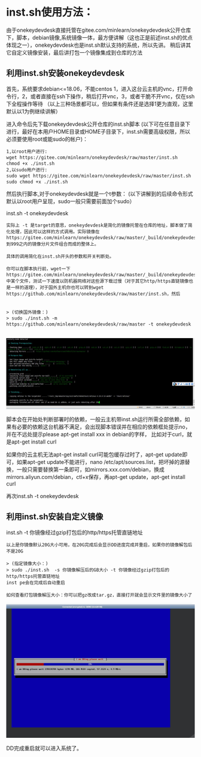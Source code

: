 
inst.sh使用方法：
======

由于onekeydevdesk直接托管在gitee.com/minlearn/onekeydevdesk公开仓库下，脚本，debian镜像,系统镜像一体，最方便讲解（这也正是前述inst.sh的优点体现之一），onekeydevdesk也是inst.sh默认支持的系统，所以先讲。
稍后讲其它自定义镜像安装，最后讲打包一个镜像集成到仓库的方法

利用inst.sh安装onekeydevdesk
------

首先，系统要求debian<=18.06，不能centos
1，进入这台云主机的vnc，打开命令行，2，或者直接在ssh下操作，稍后打开vnc，3，或者干脆不开vnc，仅在ssh下全程操作等待
（以上三种场景都可以，但如果有条件还是选择1更为直观，这里默认以1为例继续讲解）

进入命令后先下载onekeydevdesk公开仓库的inst.sh脚本
(以下可在任意目录下进行，最好在本用户HOME目录或HOME子目录下，inst.sh需要高级权限，所以必须要使用root或能sudo的帐户)：
```
1,以root用户进行: 
wget https://gitee.com/minlearn/onekeydevdesk/raw/master/inst.sh
chmod +x ./inst.sh
2,以sudo用户进行: 
sudo wget https://gitee.com/minlearn/onekeydevdesk/raw/master/inst.sh
sudo chmod +x ./inst.sh
```

然后执行脚本,对于onekeydevdesk就是一个t参数：
(以下讲解到的后续命令形式默认以root用户呈现，sudo一般只需要前面加个sudo）

inst.sh -t onekeydevdesk


```
实际上 -t 是target的意思，onekeydevdesk是简化的镜像托管在仓库的地址，脚本做了简化处理，因此可以这样的方式调用。实际镜像在https://gitee.com/minlearn/onekeydevdesk/raw/master/_build/onekeydevdesk/onekeydevdesk_000到999之内的镜像分片文件组合而成的整体上。

具体的调用简化在inst.sh开头的参数和开关判断处。

你可以在脚本执行前，wget一下https://gitee.com/minlearn/onekeydevdesk/raw/master/_build/onekeydevdesk/onekeydevdesk_中某个文件，测试一下速度以防机器网络对这些源下载过慢（对于其它http/https直链镜像也是一样的道理），对于国外主机你也可以转到wget https://github.com/minlearn/onekeydevdesk/raw/master/inst.sh，然后


> (切换国外镜像：)  
> sudo ./inst.sh -m https://github.com/minlearn/onekeydevdesk/raw/master -t onekeydevdesk


```

![](runinstsh.jpg)

脚本会在开始处判断部署时的依赖，一般云主机带inst.sh运行所需全部依赖，如果有必要的依赖这台机器不满足，会出现脚本错误并在相应的依赖框处提示no，并在不远处提示please apt-get install xxx in debian的字样，
比如对于curl，就是apt-get install curl

如果你的云主机无法apt-get install curl可能包缓存过时了，apt-get update即可，如果apt-get update不能进行，nano /etc/apt/sources.list，把坏掉的源替换，一般只需要替换第一条即可，如mirrors.xxx.com/debian，换成mirrors.aliyun.com/debian，ctl+x保存，再apt-get update，apt-get install curl

再次inst.sh -t onekeydevdesk

利用inst.sh安装自定义镜像
------

inst.sh -t 你镜像经过gzip打包后的http/https托管直链地址

```
以上是你镜像默认20G大小可用，在20G完成后会显示DD进度完成并重启，如果你的镜像解包后不是20G

> (指定镜像大小：)  
> sudo ./inst.sh  -s 你镜像解压后的GB大小 -t 你镜像经过gzip打包后的http/https托管直链地址
inst pe会在完成后自动重启

如何查看打包镜像解压大小：你可以把gz改成tar.gz，直接打开就会显示文件里的镜像大小了

```

![](runinstsh2.jpg)

DD完成重启就可以进入系统了。


